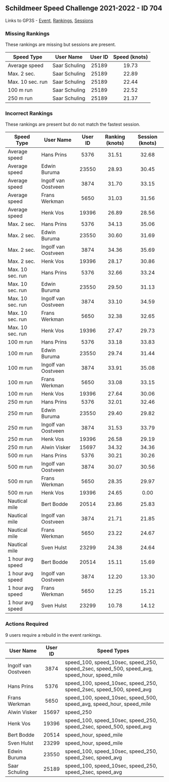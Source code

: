 ## Schildmeer Speed Challenge 2021-2022 - ID 704

Links to GP3S - [Event](https://www.gps-speedsurfing.com/default.aspx?mnu=event&val=704), [Rankings](https://www.gps-speedsurfing.com/default.aspx?mnu=eventranking&val=704), [Sessions](https://www.gps-speedsurfing.com/default.aspx?mnu=eventsessions&val=704)

### Missing Rankings

These rankings are missing but sessions are present.

| Speed Type | User Name | User ID | Speed (knots) |
| ---------- | --------- | :-----: | :-----------: |
| Average speed | Saar Schuling  | 25189 | 19.73 |
| Max. 2 sec. | Saar Schuling  | 25189 | 22.89 |
| Max. 10 sec. run | Saar Schuling  | 25189 | 22.44 |
| 100 m run | Saar Schuling  | 25189 | 22.52 |
| 250 m run | Saar Schuling  | 25189 | 21.37 |

### Incorrect Rankings

These rankings are present but do not match the fastest session.

| Speed Type | User Name | User ID | Ranking (knots) | Session (knots) |
| ---------- | --------- | :-----: | :-------------: | :-------------: |
| Average speed | Hans Prins | 5376 | 31.51 | 32.68 |
| Average speed | Edwin Buruma | 23550 | 28.93 | 30.45 |
| Average speed | Ingolf van Oostveen | 3874 | 31.70 | 33.15 |
| Average speed | Frans Werkman | 5650 | 31.03 | 31.56 |
| Average speed | Henk Vos | 19396 | 26.89 | 28.56 |
| Max. 2 sec. | Hans Prins | 5376 | 34.13 | 35.06 |
| Max. 2 sec. | Edwin Buruma | 23550 | 30.60 | 31.69 |
| Max. 2 sec. | Ingolf van Oostveen | 3874 | 34.36 | 35.69 |
| Max. 2 sec. | Henk Vos | 19396 | 28.17 | 30.86 |
| Max. 10 sec. run | Hans Prins | 5376 | 32.66 | 33.24 |
| Max. 10 sec. run | Edwin Buruma | 23550 | 29.50 | 31.13 |
| Max. 10 sec. run | Ingolf van Oostveen | 3874 | 33.10 | 34.59 |
| Max. 10 sec. run | Frans Werkman | 5650 | 32.38 | 32.65 |
| Max. 10 sec. run | Henk Vos | 19396 | 27.47 | 29.73 |
| 100 m run | Hans Prins | 5376 | 33.18 | 33.83 |
| 100 m run | Edwin Buruma | 23550 | 29.74 | 31.44 |
| 100 m run | Ingolf van Oostveen | 3874 | 33.91 | 35.08 |
| 100 m run | Frans Werkman | 5650 | 33.08 | 33.15 |
| 100 m run | Henk Vos | 19396 | 27.64 | 30.06 |
| 250 m run | Hans Prins | 5376 | 32.01 | 32.46 |
| 250 m run | Edwin Buruma | 23550 | 29.40 | 29.82 |
| 250 m run | Ingolf van Oostveen | 3874 | 31.53 | 33.79 |
| 250 m run | Henk Vos | 19396 | 26.58 | 29.19 |
| 250 m run | Alwin Visker | 15697 | 34.32 | 34.36 |
| 500 m run | Hans Prins | 5376 | 30.21 | 30.26 |
| 500 m run | Ingolf van Oostveen | 3874 | 30.07 | 30.56 |
| 500 m run | Frans Werkman | 5650 | 28.35 | 29.97 |
| 500 m run | Henk Vos | 19396 | 24.65 | 0.00 |
| Nautical mile | Bert Bodde | 20514 | 23.86 | 25.83 |
| Nautical mile | Ingolf van Oostveen | 3874 | 21.71 | 21.85 |
| Nautical mile | Frans Werkman | 5650 | 23.22 | 24.67 |
| Nautical mile | Sven Hulst | 23299 | 24.38 | 24.64 |
| 1 hour avg speed | Bert Bodde | 20514 | 15.11 | 15.69 |
| 1 hour avg speed | Ingolf van Oostveen | 3874 | 12.20 | 13.30 |
| 1 hour avg speed | Frans Werkman | 5650 | 12.25 | 15.21 |
| 1 hour avg speed | Sven Hulst | 23299 | 10.78 | 14.12 |

### Actions Required

9 users require a rebuild in the event rankings.

| User Name | User ID | Speed Types |
| --------- | :-----: | ----------- |
| Ingolf van Oostveen | 3874 | speed_100, speed_10sec, speed_250, speed_2sec, speed_500, speed_avg, speed_hour, speed_mile |
| Hans Prins | 5376 | speed_100, speed_10sec, speed_250, speed_2sec, speed_500, speed_avg |
| Frans Werkman | 5650 | speed_100, speed_10sec, speed_500, speed_avg, speed_hour, speed_mile |
| Alwin Visker | 15697 | speed_250 |
| Henk Vos | 19396 | speed_100, speed_10sec, speed_250, speed_2sec, speed_500, speed_avg |
| Bert Bodde | 20514 | speed_hour, speed_mile |
| Sven Hulst | 23299 | speed_hour, speed_mile |
| Edwin Buruma | 23550 | speed_100, speed_10sec, speed_250, speed_2sec, speed_avg |
| Saar Schuling  | 25189 | speed_100, speed_10sec, speed_250, speed_2sec, speed_avg |
